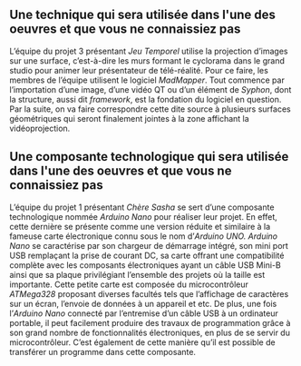 ## Une technique qui sera utilisée dans l'une des oeuvres et que vous ne connaissiez pas

L’équipe du projet 3 présentant *Jeu Temporel* utilise la projection d’images sur une surface, c’est-à-dire les murs formant le cyclorama dans le grand studio pour animer leur présentateur de télé-réalité. Pour ce faire, les membres de l’équipe utilisent le logiciel *MadMapper*. Tout commence par l’importation d’une image, d’une vidéo QT ou d’un élément de *Syphon*, dont la structure, aussi dit *framework*, est la fondation du logiciel en question. Par la suite, on va faire correspondre cette dite source à plusieurs surfaces géométriques qui seront finalement jointes à la zone affichant la vidéoprojection. 

## Une composante technologique qui sera utilisée dans l'une des oeuvres et que vous ne connaissiez pas

L’équipe du projet 1 présentant *Chère Sasha* se sert d’une composante technologique nommée *Arduino Nano* pour réaliser leur projet. En effet, cette dernière se présente comme une version réduite et similaire à la fameuse carte électronique connu sous le nom d’*Arduino UNO. Arduino Nano* se caractérise par son chargeur de démarrage intégré, son mini port USB remplaçant la prise de courant DC, sa carte offrant une compatibilité complète avec les composants électroniques ayant un câble USB Mini-B ainsi que sa plaque privilégiant l’ensemble des projets où la taille est importante. Cette petite carte est composée du microcontrôleur *ATMega328* proposant diverses facultés tels que l’affichage de caractères sur un écran, l’envoie de données à un appareil et etc. De plus, une fois l’*Arduino Nano* connecté par l’entremise d’un câble USB à un ordinateur portable, il peut facilement produire des travaux de programmation grâce à son grand nombre de fonctionnalités électroniques, en plus de se servir du microcontrôleur. C’est également de cette manière qu’il est possible de transférer un programme dans cette composante. 
